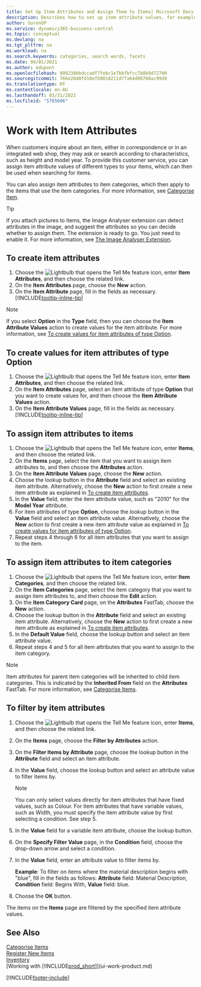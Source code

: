```yaml
---
title: Set Up Item Attributes and Assign Them to Items| Microsoft Docs
description: Describes how to set up item attribute values, for example, that can be used as search words, and assign them to items and item categories.
author: SorenGP
ms.service: dynamics365-business-central
ms.topic: conceptual
ms.devlang: na
ms.tgt_pltfrm: na
ms.workload: na
ms.search.keywords: categories, search words, facets
ms.date: 04/01/2021
ms.author: edupont
ms.openlocfilehash: 899238bbdccadf7febc1e7bbfbfcc7b0b9d72700
ms.sourcegitcommit: 766e2840fd16efb901d211d7fa64d96766ac99d9
ms.translationtype: HT
ms.contentlocale: en-AU
ms.lasthandoff: 03/31/2021
ms.locfileid: "5785606"
---
```

# <a name="work-with-item-attributes"></a>Work with Item Attributes
When customers inquire about an item, either in correspondence or in an integrated web shop, they may ask or search according to characteristics, such as height and model year. To provide this customer service, you can assign item attribute values of different types to your items, which can then be used when searching for items.

You can also assign item attributes to item categories, which then apply to the items that use the item categories. For more information, see [Categorise Item](inventory-how-categorize-items.md).

> [!Tip]  
> If you attach pictures to items, the Image Analyser extension can detect attributes in the image, and suggest the attributes so you can decide whether to assign them. The extension is ready to go. You just need to enable it. For more information, see [The Image Analyser Extension](ui-extensions-image-analyzer.md).

## <a name="to-create-item-attributes"></a>To create item attributes
1. Choose the ![Lightbulb that opens the Tell Me feature](media/ui-search/search_small.png "Tell me what you want to do") icon, enter **Item Attributes**, and then choose the related link.
2. On the **Item Attributes** page, choose the **New** action.
3. On the **Item Attribute** page, fill in the fields as necessary. [!INCLUDE[tooltip-inline-tip](includes/tooltip-inline-tip_md.md)]

> [!NOTE]  
>   If you select **Option** in the **Type** field, then you can choose the **Item Attribute Values** action to create values for the item attribute. For more information, see [To create values for item attributes of type Option](inventory-how-work-item-attributes.md#to-create-values-for-item-attributes-of-type-option).  

## <a name="to-create-values-for-item-attributes-of-type-option"></a>To create values for item attributes of type Option
1. Choose the ![Lightbulb that opens the Tell Me feature](media/ui-search/search_small.png "Tell me what you want to do") icon, enter **Item Attributes**, and then choose the related link.
2. On the **Item Attributes** page, select an item attribute of type **Option** that you want to create values for, and then choose the **Item Attribute Values** action.
3. On the **Item Attribute Values** page, fill in the fields as necessary. [!INCLUDE[tooltip-inline-tip](includes/tooltip-inline-tip_md.md)]

## <a name="to-assign-item-attributes-to-items"></a>To assign item attributes to items
1. Choose the ![Lightbulb that opens the Tell Me feature](media/ui-search/search_small.png "Tell me what you want to do") icon, enter **Items**, and then choose the related link.
2. On the **Items** page, select the item that you want to assign item attributes to, and then choose the **Attributes** action.
3. On the **Item Attribute Values** page, choose the **New** action.
4. Choose the lookup button in the **Attribute** field and select an existing item attribute. Alternatively, choose the **New** action to first create a new item attribute as explained in [To create item attributes](inventory-how-work-item-attributes.md#to-create-item-attributes).
5. In the **Value** field, enter the item attribute value, such as "2010" for the **Model Year** attribute.
6. For item attributes of type **Option**, choose the lookup button in the **Value** field and select an item attribute value. Alternatively, choose the **New** action to first create a new item attribute value as explained in [To create values for item attributes of type Option](inventory-how-work-item-attributes.md#to-assign-item-attributes-to-items).
7. Repeat steps 4 through 6 for all item attributes that you want to assign to the item.

## <a name="to-assign-item-attributes-to-item-categories"></a>To assign item attributes to item categories
1. Choose the ![Lightbulb that opens the Tell Me feature](media/ui-search/search_small.png "Tell me what you want to do") icon, enter **Item Categories**, and then choose the related link.
2. On the **Item Categories** page, select the item category that you want to assign item attributes to, and then choose the **Edit** action.
3. On the **Item Category Card** page, on the **Attributes** FastTab, choose the **New** action.
4. Choose the lookup button in the **Attribute** field and select an existing item attribute. Alternatively, choose the **New** action to first create a new item attribute as explained in [To create item attributes](inventory-how-work-item-attributes.md#to-create-item-attributes).
5. In the **Default Value** field, choose the lookup button and select an item attribute value.
6. Repeat steps 4 and 5 for all item attributes that you want to assign to the item category.

> [!NOTE]  
>   Item attributes for parent item categories will be inherited to child item categories. This is indicated by the **Inherited From** field on the **Attributes** FastTab. For more information, see [Categorise Items](inventory-how-categorize-items.md).

## <a name="to-filter-by-item-attributes"></a>To filter by item attributes
1. Choose the ![Lightbulb that opens the Tell Me feature](media/ui-search/search_small.png "Tell me what you want to do") icon, enter **Items**, and then choose the related link.
2. On the **Items** page, choose the **Filter by Attributes** action.
3. On the **Filter Items by Attribute** page, choose the lookup button in the **Attribute** field and select an item attribute.
4. In the **Value** field, choose the lookup button and select an attribute value to filter items by.

    > [!NOTE]  
    >   You can only select values directly for item attributes that have fixed values, such as Colour. For item attributes that have variable values, such as Width, you must specify the item attribute value by first selecting a condition. See step 5.
5. In the **Value** field for a variable item attribute, choose the lookup button.
6. On the **Specify Filter Value** page, in the **Condition** field, choose the drop-down arrow and select a condition.
7. In the **Value** field, enter an attribute value to filter items by.

    **Example**: To filter on items where the material description begins with "blue", fill in the fields as follows: **Attribute** field: Material Description, **Condition** field: Begins With, **Value** field: blue.
8. Choose the **OK** button.   

The items on the **Items** page are filtered by the specified item attribute values.

## <a name="see-also"></a>See Also
[Categorise Items](inventory-how-categorize-items.md)    
[Register New Items](inventory-how-register-new-items.md)  
[Inventory](inventory-manage-inventory.md)  
[Working with [!INCLUDE[prod_short](includes/prod_short.md)]](ui-work-product.md)


[!INCLUDE[footer-include](includes/footer-banner.md)]